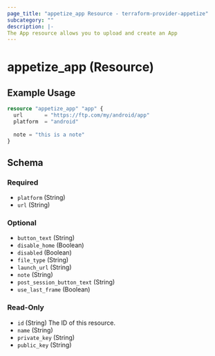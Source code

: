 ```yaml
---
page_title: "appetize_app Resource - terraform-provider-appetize"
subcategory: ""
description: |-
The App resource allows you to upload and create an App
---
```


# appetize_app (Resource)

## Example Usage

```terraform
resource "appetize_app" "app" {
  url       = "https://ftp.com/my/android/app"
  platform  = "android"
  
  note = "this is a note"
}
```

## Schema

### Required

- `platform` (String)
- `url` (String)

### Optional

- `button_text` (String)
- `disable_home` (Boolean)
- `disabled` (Boolean)
- `file_type` (String)
- `launch_url` (String)
- `note` (String)
- `post_session_button_text` (String)
- `use_last_frame` (Boolean)

### Read-Only

- `id` (String) The ID of this resource.
- `name` (String)
- `private_key` (String)
- `public_key` (String)
